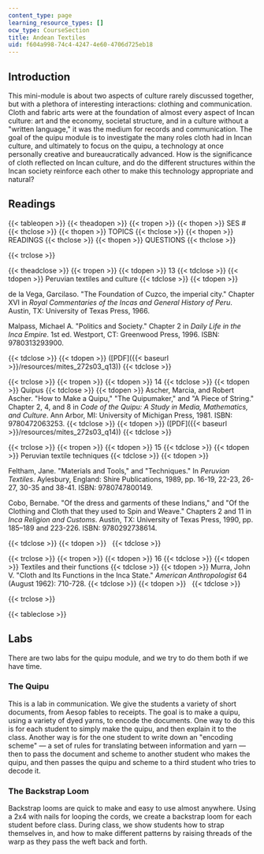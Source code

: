 ```yaml
---
content_type: page
learning_resource_types: []
ocw_type: CourseSection
title: Andean Textiles
uid: f604a998-74c4-4247-4e60-4706d725eb18
---
```


Introduction
------------

This mini-module is about two aspects of culture rarely discussed together, but with a plethora of interesting interactions: clothing and communication. Cloth and fabric arts were at the foundation of almost every aspect of Incan culture: art and the economy, societal structure, and in a culture without a "written language," it was the medium for records and communication. The goal of the quipu module is to investigate the many roles cloth had in Incan culture, and ultimately to focus on the quipu, a technology at once personally creative and bureaucratically advanced. How is the significance of cloth reflected on Incan culture, and do the different structures within the Incan society reinforce each other to make this technology appropriate and natural?

Readings
--------

{{< tableopen >}}
{{< theadopen >}}
{{< tropen >}}
{{< thopen >}}
SES #
{{< thclose >}}
{{< thopen >}}
TOPICS
{{< thclose >}}
{{< thopen >}}
READINGS
{{< thclose >}}
{{< thopen >}}
QUESTIONS
{{< thclose >}}

{{< trclose >}}

{{< theadclose >}}
{{< tropen >}}
{{< tdopen >}}
13
{{< tdclose >}}
{{< tdopen >}}
Peruvian textiles and culture
{{< tdclose >}}
{{< tdopen >}}


de la Vega, Garcilaso. "The Foundation of Cuzco, the imperial city." Chapter XVI in _Royal Commentaries of the Incas and General History of Peru_. Austin, TX: University of Texas Press, 1966.

Malpass, Michael A. "Politics and Society." Chapter 2 in _Daily Life in the Inca Empire_. 1st ed. Westport, CT: Greenwood Press, 1996. ISBN: 9780313293900.


{{< tdclose >}}
{{< tdopen >}}
([PDF]({{< baseurl >}}/resources/mites_272s03_q13))
{{< tdclose >}}

{{< trclose >}}
{{< tropen >}}
{{< tdopen >}}
14
{{< tdclose >}}
{{< tdopen >}}
Quipus
{{< tdclose >}}
{{< tdopen >}}
Ascher, Marcia, and Robert Ascher. "How to Make a Quipu," "The Quipumaker," and "A Piece of String." Chapter 2, 4, and 8 in _Code of the Quipu: A Study in Media, Mathematics, and Culture_. Ann Arbor, MI: University of Michigan Press, 1981. ISBN: 9780472063253.
{{< tdclose >}}
{{< tdopen >}}
([PDF]({{< baseurl >}}/resources/mites_272s03_q14))
{{< tdclose >}}

{{< trclose >}}
{{< tropen >}}
{{< tdopen >}}
15
{{< tdclose >}}
{{< tdopen >}}
Peruvian textile techniques
{{< tdclose >}}
{{< tdopen >}}


Feltham, Jane. "Materials and Tools," and "Techniques." In _Peruvian Textiles_. Aylesbury, England: Shire Publications, 1989, pp. 16-19, 22-23, 26-27, 30-35 and 38-41. ISBN: 9780747800149.

Cobo, Bernabe. "Of the dress and garments of these Indians," and "Of the Clothing and Cloth that they used to Spin and Weave." Chapters 2 and 11 in _Inca Religion and Customs_. Austin, TX: University of Texas Press, 1990, pp. 185–189 and 223-226. ISBN: 9780292738614.


{{< tdclose >}}
{{< tdopen >}}
 
{{< tdclose >}}

{{< trclose >}}
{{< tropen >}}
{{< tdopen >}}
16
{{< tdclose >}}
{{< tdopen >}}
Textiles and their functions
{{< tdclose >}}
{{< tdopen >}}
Murra, John V. "Cloth and Its Functions in the Inca State." _American Anthropologist_ 64 (August 1962): 710-728.
{{< tdclose >}}
{{< tdopen >}}
 
{{< tdclose >}}

{{< trclose >}}

{{< tableclose >}}

Labs
----

There are two labs for the quipu module, and we try to do them both if we have time.

### The Quipu

This is a lab in communication. We give the students a variety of short documents, from Aesop fables to receipts. The goal is to make a quipu, using a variety of dyed yarns, to encode the documents. One way to do this is for each student to simply make the quipu, and then explain it to the class. Another way is for the one student to write down an "encoding scheme" — a set of rules for translating between information and yarn — then to pass the document and scheme to another student who makes the quipu, and then passes the quipu and scheme to a third student who tries to decode it.

### The Backstrap Loom

Backstrap looms are quick to make and easy to use almost anywhere. Using a 2x4 with nails for looping the cords, we create a backstrap loom for each student before class. During class, we show students how to strap themselves in, and how to make different patterns by raising threads of the warp as they pass the weft back and forth.